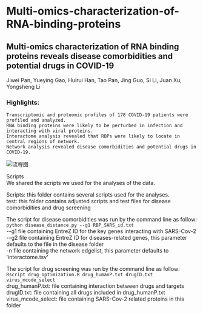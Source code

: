 # Multi-omics-characterization-of-RNA-binding-proteins
## Multi-omics characterization of RNA binding proteins reveals disease comorbidities and potential drugs in COVID-19
Jiwei Pan, Yueying Gao, Huirui Han, Tao Pan, Jing Guo, Si Li, Juan Xu, Yongsheng Li

### Highlights:
	Transcriptomic and proteomic profiles of 178 COVID-19 patients were profiled and analyzed.
	RNA binding proteins were likely to be perturbed in infection and interacting with viral proteins.
	Interactome analysis revealed that RBPs were likely to locate in central regions of network.
	Network analysis revealed disease comorbidities and potential drugs in COVID-19.
![流程图](https://user-images.githubusercontent.com/91582097/209040232-31fa4674-7ad9-4db2-b32f-c9051a893e9c.png)

Scripts</br>
We shared the scripts we used for the analyses of the data.

Scripts: this folder contains several scripts used for the analyses.</br>
test: this folder contains adjusted scripts and test files for disease comorbidities and drug screening</br>

The script for disease comorbidities was run by the command line as follow:</br>
```python disease_distance.py --g1 RBP_SARS_id.txt```</br>
--g1 file containing EntreZ ID for the key genes interacting with SARS-Cov-2</br>
--g2 file containing EntreZ ID for diseases-related genes, this parameter defaults to the file in the disease folder</br>
-n file containing the network edgelist, this parameter defaults to 'interactome.tsv'</br>

The script for drug screening was run by the command line as follow:</br>
```Rscript drug_optimization.R drug_humanP.txt drugID.txt virus_mcode_select```</br>
drug_humanP.txt: file containing interaction between drugs and targets</br>
drugID.txt: file containing all drugs included in drug_humanP.txt</br>
virus_mcode_select: file containing SARS-Cov-2 related proteins in this folder</br>

